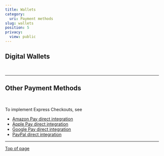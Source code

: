 ```yaml
---
title: Wallets
category:
  uri: Payment methods
slug: wallets
position: 5
privacy:
  view: public
---
```

 
## Digital Wallets

<Cards columns={4}>
  <Card
    title="Amazon Pay"
    href="/docs/amazon-pay/"
    icon="https://raw.githubusercontent.com/MultiSafepay/MultiSafepay-icons/master/methods/amazonpay.svg"
  />
  <Card
    title="Apple Pay"
    href="/docs/apple-pay/"
    icon="https://raw.githubusercontent.com/MultiSafepay/MultiSafepay-icons/master/methods/applepay.svg"
  />
  <Card
    title="Google Pay"
    href="/docs/google-pay/"
    icon="https://raw.githubusercontent.com/MultiSafepay/MultiSafepay-icons/master/methods/googlepay.svg"
  />
  <Card
    title="PayPal"
    href="/docs/paypal/"
    icon="https://raw.githubusercontent.com/MultiSafepay/MultiSafepay-icons/master/methods/paypal.svg"
  />
</Cards>

<br />

***

## Other Payment Methods

<Cards columns={4}>
  <Card
    title="Alipay"
    href="/docs/alipay/"
    icon="https://raw.githubusercontent.com/MultiSafepay/MultiSafepay-icons/master/methods/alipay.svg"
  />
  <Card
    title="Alipay+"
    href="/docs/alipay-plus/"
    icon="https://raw.githubusercontent.com/MultiSafepay/MultiSafepay-icons/master/methods/alipayplus.svg"
  />
  <Card
    title="WeChat Pay"
    href="/docs/wechat-pay/"
    icon="https://raw.githubusercontent.com/MultiSafepay/MultiSafepay-icons/master/methods/wechatpay.svg"
  />
</Cards>


<br />

To implement Express Checkouts, see 

* [Amazon Pay direct integration](/docs/amazon-pay-direct)
* [Apple Pay direct integration](/docs/apple-pay-direct)
* [Google Pay direct integration](/docs/google-pay-direct)
* [PayPal direct integration](/docs/paypal-direct)

***

[Top of page](#)
